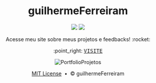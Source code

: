 # <h1 align="center">guilhermeFerreiram</h1>

<p align="center">
  <a href="https://github.com/guilhermeFerreiram/Portfolio/blob/master/LICENSE"><img src="https://img.shields.io/github/license/guilhermeFerreiram/Tamagotchi?Color=323330&style=for-the-badge"/></a>  
  <img src="https://img.shields.io/static/v1?label=Visual+Studio+Code&message=2024&color=add8e6&style=for-the-badge&logo=VisualStudio"/>
</p> 

<p align="center">Acesse meu site sobre meus projetos e feedbacks! :rocket:</p>

<p align="center">:point_right: <kbd><a href="https://guilhermeferreiram.github.io/Portfolio/">VISITE</a></kbd></p>

<p align="center">
  <img src="https://github.com/guilhermeFerreiram/Portfolio/assets/153195124/16734828-d774-4da9-ac74-30c34697bfcb" alt="PortfolioProjetos" />
</p>

</p>

<p align="center"><a href="https://github.com/guilhermeFerreiram/Tamagotchi/blob/master/LICENSE.txt">MIT License</a> &nbsp;&bull;&nbsp; &copy; guilhermeFerreiram</p>
